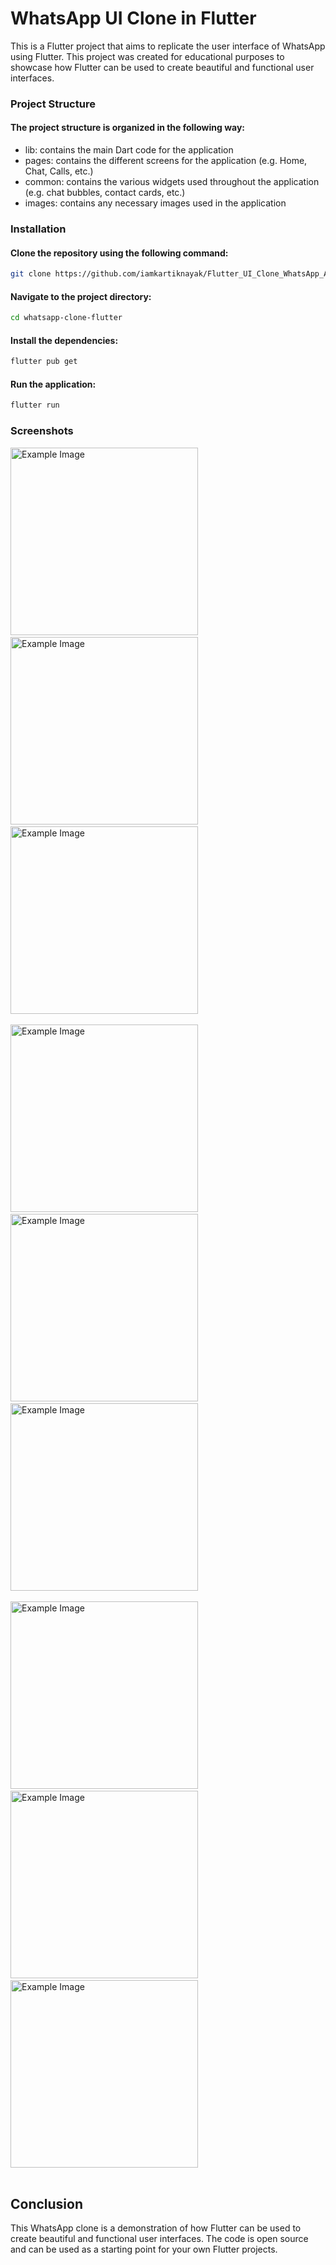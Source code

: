 # WhatsApp UI Clone in Flutter
This is a Flutter project that aims to replicate the user interface of WhatsApp using Flutter. This project was created for educational purposes to showcase how Flutter can be used to create beautiful and functional user interfaces.

### Project Structure
 #### The project structure is organized in the following way:

* lib: contains the main Dart code for the application
* pages: contains the different screens for the application (e.g. Home, Chat, Calls, etc.)
* common: contains the various widgets used throughout the application (e.g. chat bubbles, contact cards, etc.)
* images: contains any necessary images used in the application 

### Installation
#### Clone the repository using the following command:
```bash    
git clone https://github.com/iamkartiknayak/Flutter_UI_Clone_WhatsApp_Android_App.git
```
#### Navigate to the project directory:
```bash 
cd whatsapp-clone-flutter
```
#### Install the dependencies:
```bash 
flutter pub get
```
#### Run the application:
```bash 
flutter run
```
### Screenshots

<img src="./screenshots/home.jpg" alt="Example Image" width="300">&nbsp;&nbsp;&nbsp;&nbsp;&nbsp;&nbsp;&nbsp;&nbsp;&nbsp;
<img src="./screenshots/chats.jpg" alt="Example Image" width="300">&nbsp;&nbsp;&nbsp;&nbsp;&nbsp;&nbsp;&nbsp;&nbsp;&nbsp;
<img src="./screenshots/status.jpg" alt="Example Image" width="300">&nbsp;&nbsp;&nbsp;&nbsp;&nbsp;&nbsp;&nbsp;&nbsp;&nbsp;

<img src="./screenshots/calls.jpg" alt="Example Image" width="300">&nbsp;&nbsp;&nbsp;&nbsp;&nbsp;&nbsp;&nbsp;&nbsp;&nbsp;
<img src="./screenshots/chat.jpg" alt="Example Image" width="300">&nbsp;&nbsp;&nbsp;&nbsp;&nbsp;&nbsp;&nbsp;&nbsp;&nbsp;
<img src="./screenshots/storage.jpg" alt="Example Image" width="300">&nbsp;&nbsp;&nbsp;&nbsp;&nbsp;&nbsp;&nbsp;&nbsp;&nbsp;

<img src="./screenshots/about.jpg" alt="Example Image" width="300">&nbsp;&nbsp;&nbsp;&nbsp;&nbsp;&nbsp;&nbsp;&nbsp;&nbsp;
<img src="./screenshots/settings.jpg" alt="Example Image" width="300">&nbsp;&nbsp;&nbsp;&nbsp;&nbsp;&nbsp;&nbsp;&nbsp;&nbsp;
<img src="./screenshots/broadcast.jpg" alt="Example Image" width="300"><br><br>

## Conclusion
This WhatsApp clone is a demonstration of how Flutter can be used to create beautiful and functional user interfaces. The code is open source and can be used as a starting point for your own Flutter projects.
